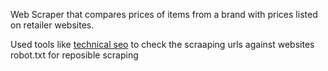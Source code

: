 Web Scraper that compares prices of items from a brand with prices listed on retailer websites.

Used tools like [technical seo](https://technicalseo.com/tools/robots-txt/) to check the scraaping urls against websites robot.txt for reposible scraping